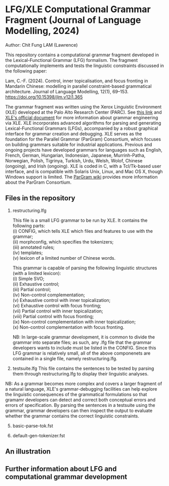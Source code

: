 # LFG/XLE Computational Grammar Fragment (Journal of Language Modelling, 2024)
Author: Chit Fung LAM (Lawrence)

This repository contains a computational grammar fragment developed in the Lexical-Functional Grammar (LFG) formalism. The fragment computationally implements and tests the linguistic constraints discussed in the following paper:

Lam, C.-F. (2024). Control, inner topicalisation, and focus fronting in Mandarin Chinese: modelling in parallel constraint-based grammatical architecture. Journal of Language Modelling, 12(1), 69–153. https://doi.org/10.15398/jlm.v12i1.365

The grammar fragment was written using the Xerox Linguistic Environment (XLE) developed at the Palo Alto Research Center (PARC). See [this link](https://ling.sprachwiss.uni-konstanz.de/pages/xle/) and [XLE's official document](https://ling.sprachwiss.uni-konstanz.de/pages/xle/doc/xle_toc.html) for more information about grammar engineering via XLE. XLE incorporates advanced algorithms for parsing and generating Lexical-Functional Grammars (LFGs), accompanied by a robust graphical interface for grammar creation and debugging. XLE serves as the foundation for the Parallel Grammar (ParGram) Consortium, which focuses on building grammars suitable for industrial applications. Previous and ongoing projects have developed grammars for languages such as English, French, German, Hungarian, Indonesian, Japanese, Murrinh-Patha, Norwegian, Polish, Tigrinya, Turkish, Urdu, Welsh, Wolof, Chinese (ongoing), and Irish (ongoing). XLE is coded in C, with a Tcl/Tk-based user interface, and is compatible with Solaris Unix, Linux, and Mac OS X, though Windows support is limited. The [ParGram wiki](https://wiki.uni-konstanz.de/pargram/index.php/Main_Page) provides more information about the ParGram Consortium.

## Files in the repository
1. restructuring.lfg
   
   This file is a small LFG grammar to be run by XLE. It contains the following parts:<br/>
   (i) CONFIG, which tells XLE which files and features to use with the grammar;<br/>
   (ii) morphconfig, which specifies the tokenizers;<br/>
   (iii) annotated rules;<br/>
   (iv) templates;<br/>
   (v) lexicon of a limited number of Chinese words.<br/>
   
   This grammar is capable of parsing the following linguistic structures (with a limited lexicon):<br/>
   (i) Simple SVO;<br/>
   (ii) Exhaustive control;<br/>
   (iii) Partial control;<br/>
   (iv) Non-control complementation;<br/>
   (v) Exhaustive control with inner topicalization;<br/>
   (vi) Exhaustive control with focus fronting;<br/>
   (vii) Partial control with inner topicalization;<br/>
   (viii) Partial control with focus fronting;<br/>
   (ix) Non-control complementation with inner topicalization;<br/>
   (x) Non-control complementation with focus fronting.<br/>

   NB: In large-scale grammar development, it is common to divide the grammar into separate files; as such, any .lfg file that the grammar developers wants to include must be listed in the CONFIG. Since this LFG grammar is relatively small, all of the above componenets are contained in a single file, namely restructuring.lfg.
   
3. testsuite.lfg
This file contains the sentences to be tested by parsing them through restructuring.lfg to display their linguistic analyses.

NB: As a grammar becomes more complex and covers a larger fragment of a natural language, XLE's grammar-debugging facilities can help explore the linguistic consequences of the grammatical formulations so that gramamr developers can detect and correct both conceptual errors and errors of specification. By parsing the sentences in a testsuite using the grammar, grammar developers can then inspect the output to evaluate whether the grammar contains the correct linguistic constraints.
 
5. basic-parse-tok.fst

6. default-gen-tokenizer.fst
   

## An illustration


## Further information about LFG and computational grammar development
